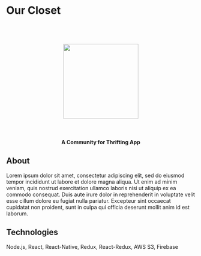 # Our Closet

<h1 align="center">
<br align="center">
  <img src = "#" width=200/>
 <br>
  <br>
</h1>

<h4 align="center">A Community for Thrifting App</h4>

## About
Lorem ipsum dolor sit amet, consectetur adipiscing elit, sed do eiusmod tempor incididunt ut labore et dolore magna aliqua. Ut enim ad minim veniam, quis nostrud exercitation ullamco laboris nisi ut aliquip ex ea commodo consequat. Duis aute irure dolor in reprehenderit in voluptate velit esse cillum dolore eu fugiat nulla pariatur. Excepteur sint occaecat cupidatat non proident, sunt in culpa qui officia deserunt mollit anim id est laborum.

## Technologies
Node.js, React, React-Native, Redux, React-Redux, AWS S3, Firebase 
